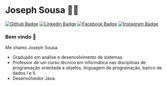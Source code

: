 # Joseph Sousa 👨‍💻

[![Github Badge](https://img.shields.io/badge/-Github-000?style=flat-square&logo=Github&logoColor=white&link=https://github.com/JosephSousa)](https://github.com/JosephSousa) [![Linkedin Badge](https://img.shields.io/badge/-LinkedIn-blue?style=flat-square&logo=Linkedin&logoColor=white&link=https://www.linkedin.com/in/joseph-sousa-0706a8144/)](https://www.linkedin.com/in/joseph-sousa-0706a8144/) [![Facebook Badge](https://img.shields.io/badge/-Facebook-4267B2?style=flat-square&labelColor=4267B2&logo=facebook&logoColor=white&link=https://www.facebook.com/joseph.sousa.18/)](https://www.facebook.com/joseph.sousa.18/) [![Instagram Badge](https://img.shields.io/badge/-Instagram-C13584?style=flat-square&labelColor=C13584&logo=instagram&logoColor=white&link=https://www.instagram.com/josephsoousa/)](https://www.instagram.com/josephsoousa/)

### Bem vindo 👋 

Me chamo Joseph Sousa.
 - Graduado em análise e desenvolvimento de sistemas. 
 - Professor de um curso técnico em informática nas disciplinas de programação orientada a objetos, linguagem de programação, banco de dados I e II.
 - Desenvolvedor Java.
